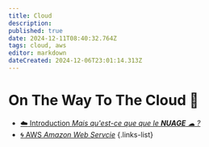 ```yaml
---
title: Cloud
description: 
published: true
date: 2024-12-11T08:40:32.764Z
tags: cloud, aws
editor: markdown
dateCreated: 2024-12-06T23:01:14.313Z
---
```


# On The Way To The Cloud 💪

- [:cloud: Introduction *Mais qu'est-ce que que le **NUAGE** ☁ ?*](/cloud/cloud)
- [:cyclone: AWS *Amazon Web Servcie*](/cloud/aws)
{.links-list}